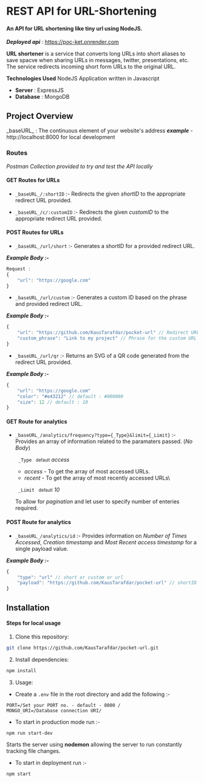 # REST API for URL-Shortening

#### An API for URL shortening like tiny url using NodeJS.

***Deployed api*** :  https://poc-ket.onrender.com

**URL shortener** is a service that converts long URLs into short aliases to save spacve when sharing URLs in messages, twitter, presentations, etc. The service redirects incoming short form URLs to the original URL.

**Technologies Used**
NodeJS Application written in Javascript
- **Server** : ExpressJS 
- **Database** : MongoDB

## Project Overview

\_baseURL_ : The continuous element of your website's address
***example*** - http://localhost:8000 for local development

### Routes

*Postman Collection provided to try and test the API locally*

#### **GET Routes for URLs**

- `_baseURL_/:shortID` :- Redirects the given *shortID* to the  appropriate redirect URL provided.

- `_baseURL_/c/:customID` :- Redirects the given *customID* to the appropriate redirect URL provided.

#### **POST Routes for URLs**

- `_baseURL_/url/short`  :- Generates a shortID for a provided redirect URL.

***Example Body :-***
```js
Request :
{
    "url": "https://google.com"
} 
```
- `_baseURL_/url/custom` :- Generates a custom ID based on the phrase and provided redirect URL.

***Example Body :-***
```js
{
    "url": "https://github.com/KausTarafdar/pocket-url" // Redirect URL
    "custom_phrase": "Link to my project" // Phrase for the custom URL
}
```

- `_baseURL_/url/qr` :- Returns an SVG of a QR code generated from the redirect URL provided.

***Example Body :-***
```js
{
    "url": "https://google.com"
    "color": "#e43212" // default : #000000
    "size": 12 // default : 10
}
```

#### **GET Route for analytics**

- `_baseURL_/analytics/frequency?type={_Type}&limit={_Limit}` :- Provides an array of information related to the paramaters passed. (*No Body*)

  `  _Type  ` <span style="font-size:0.8em;">default</span> *access*

  - *access* - To get the array of most accessed URLs.
  - *recent* - To get the array of most recently accessed URLs\


  `  _Limit  ` <span style="font-size:0.8em;">default</span> *10*

  To allow for *pagination* and let user to specify number of enteries required.

#### **POST Route for analytics**

- `_baseURL_/analytics/id` :- Provides information on *Number of Times Accessed*, *Creation timestamp* and *Most Recent access timestamp* for a single payload value.

***Example Body :-***
```js
{
    "type": "url" // short or custom or url
    "payload": "https://github.com/KausTarafdar/pocket-url" // shortID or customID or URL_to_website
}
```

## Installation

#### Steps for local usage

1. Clone this repository:

```sh
git clone https://github.com/KausTarafdar/pocket-url.git
```

2. Install dependencies:

```sh
npm install
```

3. Usage:
- Create a `.env` file in the root directory and add the following :- 

```
PORT=/Set your PORT no. - default - 8000 /
MONGO_URI=/Database connection URI/
```
- To start in production mode run :-

```sh
npm run start-dev
```
Starts the server using **nodemon** allowing the server to run constantly tracking file changes.

- To start in deployment run :-

```sh
npm start
```



